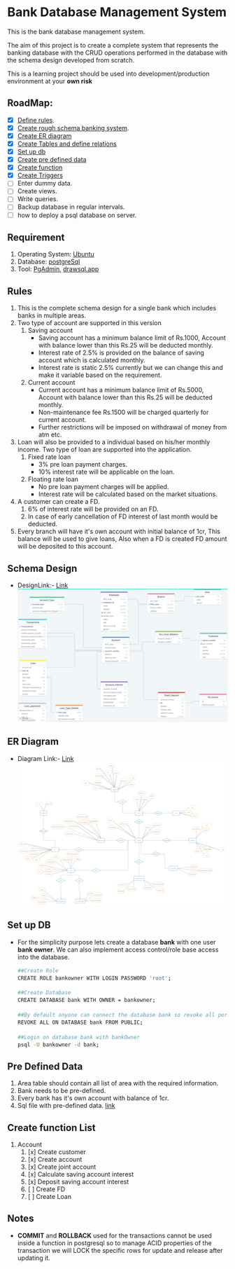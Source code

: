 # Bank Database Management System
This is the bank database management system.

The aim of this project is to create a complete system that represents the banking database with the CRUD operations performed in the database with the schema design developed from scratch.

This is a learning project should be used into development/production environment at your **own risk** 

## RoadMap:

- [x] [Define rules](#rules).
- [x] [Create rough schema banking system](#schema-design).
- [x] [Create ER diagram](#er-diagram)
- [x] [Create Tables and define relations](./Schema/tables.sql)
- [x] [Set up db](#set-up-db)
- [x] [Create pre defined data](#pre-defined-data)
- [x] [Create function](#create-function-list)
- [x] [Create Triggers](./Triggers/Trigger.md)
- [ ] Enter dummy data.
- [ ] Create views.
- [ ] Write queries.
- [ ] Backup database in regular intervals.
- [ ] how to deploy a psql database on server.

## Requirement  
1. Operating System: [Ubuntu](https://ubuntu.com/)
2. Database: [postgreSql](https://www.postgresql.org/docs/current/app-psql.html)
3. Tool: [PgAdmin](https://www.pgadmin.org/), [drawsql.app](https://drawsql.app/)

## Rules 

1. This is the complete schema design for a single bank which includes banks in multiple areas.
2. Two type of account are supported in this version
    1. Saving account
        - Saving account has a minimum balance limit of Rs.1000, Account with balance lower than this Rs.25 will be deducted monthly.
        - Interest rate of 2.5% is provided on the balance of saving account which is calculated monthly.
        - Interest rate is static 2.5% currently but we can change this and make it variable based on the requirement.  
    2. Current account
        - Current account has a minimum balance limit of Rs.5000, Account with balance lower than this Rs.25 will be deducted monthly.
        - Non-maintenance fee Rs.1500 will be charged quarterly for current account.
        - Further restrictions will be imposed on withdrawal of money from atm etc.
3. Loan will also be provided to a individual based on his/her monthly income. Two type of loan are supported into the application.
    1. Fixed rate loan
        - 3% pre loan payment charges.
        - 10% interest rate will be applicable on the loan.  
    2. Floating rate loan
        - No pre loan payment charges will be applied.
        - Interest rate will be calculated based on the market situations.
4. A customer can create a FD.
    1. 6% of interest rate will be provided on an FD.
    2. In case of early cancellation of FD interest of last month would be deducted.
5. Every branch will have it's own account with initial balance of 1cr, This balance will be used to give loans, Also when a FD is created FD amount will be deposited to this account.
    
## Schema Design
- DesignLink:- [Link](https://drawsql.app/teams/badrik-team/diagrams/banking)
![SchemaDesign](./SchemaDesign/schema-design.png)

## ER Diagram
- Diagram Link:- [Link](https://app.creately.com/d/ZfTP84sSsvS/view)
![ER Diagram](./SchemaDesign/ER-Diagram.jpg)

## Set up DB
- For the simplicity purpose lets create a database **bank** with one user **bank owner**. We can also implement access control/role base access into the database.

    ```sh
    ##Create Role
    CREATE ROLE bankowner WITH LOGIN PASSWORD 'root';

    ##Create Database
    CREATE DATABASE bank WITH OWNER = bankowner;

    ##By default anyone can connect the database bank so revoke all permissions from public.    
    REVOKE ALL ON DATABASE bank FROM PUBLIC;

    ##Login on database bank with bankOwner
    psql -U bankowner -d bank;
    ```
## Pre Defined Data
1. Area table should contain all list of area with the required information.
2. Bank needs to be pre-defined.
3. Every bank has it's own account with balance of 1cr.
4. Sql file with pre-defined data. [link](./Query/preDefinedData.sql)


## Create function List

1. Account
    1. [x] Create customer
    2. [x] Create account
    3. [x] Create joint account
    4. [x] Calculate saving account interest
    5. [x] Deposit saving account interest
    6. [ ] Create FD
    7. [ ] Create Loan



## Notes
- **COMMIT** and **ROLLBACK** used for the transactions cannot be used inside a function in postgresql so to manage ACID properties of the transaction we will LOCK the specific rows for update and release after updating it.